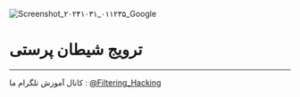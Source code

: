 ![Screenshot_۲۰۲۴۱۰۳۱_۰۱۱۲۳۵_Google](https://github.com/user-attachments/assets/2fccc79f-5ea6-49db-8a1e-a1bfd0e17187)
# ترویج شیطان پرستی
--------------------
کانال آموزش تلگرام ما :
[@Filtering_Hacking](https://t.me/Filtering_Hacking)
